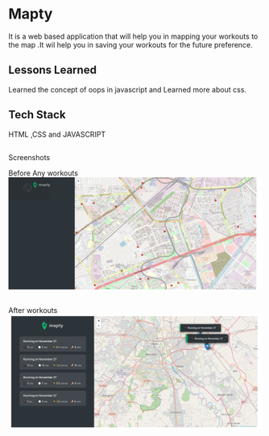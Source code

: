 
# Mapty

It is a web based application that will help you in mapping your workouts
to the map .It wil help you in saving your workouts for the future preference.

## Lessons Learned

Learned the concept of oops in javascript and Learned more about css.

## Tech Stack

HTML ,CSS and JAVASCRIPT

##
Screenshots

Before Any workouts
![login](https://raw.githubusercontent.com/Naitikdwn/Maptyy/master/Screen%20shots/1.png)

##
After workouts
![login](https://raw.githubusercontent.com/Naitikdwn/Maptyy/master/Screen%20shots/2.png)
